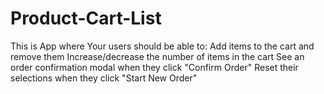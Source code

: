 # Product-Cart-List
This is App where Your users should be able to:  Add items to the cart and remove them Increase/decrease the number of items in the cart See an order confirmation modal when they click "Confirm Order" Reset their selections when they click "Start New Order" 
